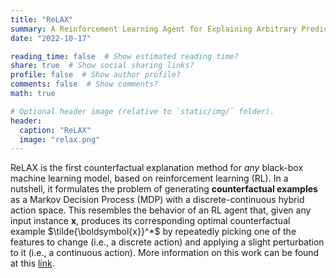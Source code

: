 ```yaml
---
title: "ReLAX"
summary: A Reinforcement Learning Agent for Explaining Arbitrary Predictive Models
date: "2022-10-17"

reading_time: false  # Show estimated reading time?
share: true  # Show social sharing links?
profile: false  # Show author profile?
comments: false  # Show comments?
math: true

# Optional header image (relative to `static/img/` folder).
header:
  caption: "ReLAX"
  image: "relax.png"
---
```


ReLAX is the first counterfactual explanation method for _any_ black-box machine learning model, based on reinforcement learning (RL). In a nutshell, it formulates the problem of generating **counterfactual examples** as a Markov Decision Process (MDP) with a discrete-continuous hybrid action space. This resembles the behavior of an RL agent that, given any input instance $\boldsymbol{x}$, produces its corresponding optimal counterfactual example $\tilde{\boldsymbol{x}}^*$ by repeatedly picking one of the features to change (i.e., a discrete action) and applying a slight perturbation to it (i.e., a continuous action).
More information on this work can be found at this [link](https://gabrieletolomei.netlify.app/publication/dblp-confcikm-chen-sw-0-at-22/).